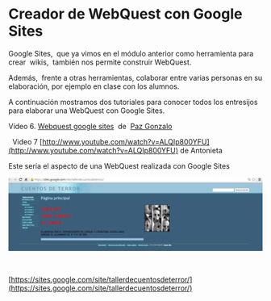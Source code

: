 # Creador de WebQuest con Google Sites

Google Sites,  que ya vimos en el módulo anterior como herramienta para crear  wikis,  también nos permite construir WebQuest.

Además,  frente a otras herramientas, colaborar entre varias personas en su elaboración, por ejemplo en clase con los alumnos.

A continuación mostramos dos tutoriales para conocer todos los entresijos para elaborar una WebQuest con Google Sites.

Vídeo 6. [Webquest google sites](https://www.slideshare.net/pazgonzalo2/webquest-google-sites "Webquest google sites")  de  [Paz Gonzalo](http://www.slideshare.net/pazgonzalo2)

  Video 7 [http://www.youtube.com/watch?v=ALQIp800YFU](http://www.youtube.com/watch?v=ALQIp800YFU) de Antonieta

Este sería el aspecto de una WebQuest realizada con Google Sites


![WebQuest con Google Sites](img/wikigs.png "WebQuest con Google Sites")


 

[https://sites.google.com/site/tallerdecuentosdeterror/](https://sites.google.com/site/tallerdecuentosdeterror/)

